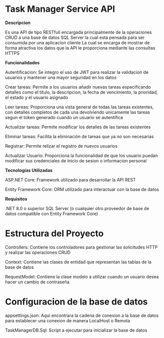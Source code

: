 # Task Manager Service API

**Descripcion**

Es una API de tipo RESTfull encargada principalmente de la operaciones CRUD a una base de datos SQL Server la cual esta pensada para ser consumida por una aplicacion cliente
La cual se encarga de mostrar de forma atractiva los datos que la API le proporciona mediante las consultas HTTPS 

**Funcionalidades**

Autentificacion: Se integro el uso de JWT para realizar la validacion de usuarios y mantener una mayor seguridad en los datos

Crear tareas: Permite a los usuarios añadir nuevas tareas especificando detalles como el título, la descripcion, la fecha de vencimiento, la prioridad, el estado y el usuario asignado

Leer tareas: Proporciona una vista general de todas las tareas existentes, con detalles completos de cada una devolviendo unicamente las tareas segun el token generado cuando un usuario se autentifica

Actualizar tareas: Permite modificar los detalles de las tareas existentes

Eliminar tareas: Facilita la eliminación de tareas que ya no son necesarias

Registrar: Permite relizar el registro de nuevos usuarios

Actualizar Usuario: Proporciona la funcionalidad de que los usuario puedan modificar sus credenciales de inicio de sesion o informacion personal

**Tecnologías Utilizadas**

ASP.NET Core: Framework utilizado para desarrollar la API REST

Entity Framework Core: ORM utilizado para interactuar con la base de datos

**Requisitos**

.NET 8.0 o superior
SQL Server (o cualquier otro proveedor de base de datos compatible con Entity Framework Core)

# Estructura del Proyecto

Controllers: Contiene los controladores para gestionar las solicitudes HTTP y realizar las operaciones CRUD

Context: Contiene las clases de entidad que representan las tablas de la base de datos

RequestModel: Contiene la clase modelo a utilizar cuando un usuario desea hacer un cambio de contraseña

# Configuracion de la base de datos

appsettings.json: Aqui encontrara la cadena de conexion a la base de datos para establecer una conexion de manera LocalHost o Remota

TaskManagerDB.Sql: Script a ejecutar para inicializar la base de datos
